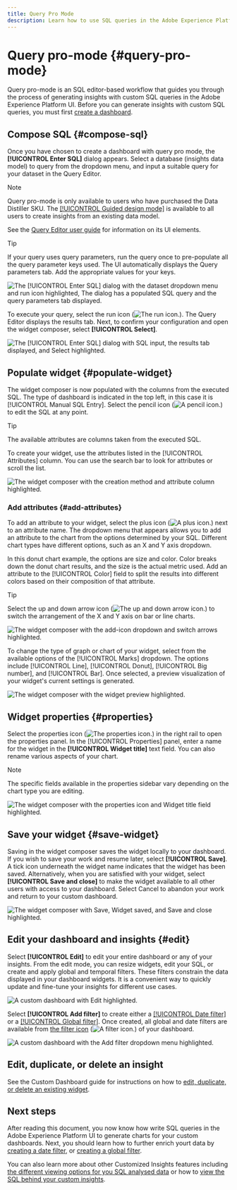 ```yaml
---
title: Query Pro Mode
description: Learn how to use SQL queries in the Adobe Experience Platform UI to generate charts for your custom dashboards.
---
```

# Query pro-mode {#query-pro-mode}

Query pro-mode is an SQL editor-based workflow that guides you through the process of generating insights with custom SQL queries in the Adobe Experience Platform UI. Before you can generate insights with custom SQL queries, you must first [create a dashboard](./overview.md#create-custom-dashboard). 

## Compose SQL {#compose-sql}

Once you have chosen to create a dashboard with query pro mode, the **[!UICONTROL Enter SQL]** dialog appears. Select a database (insights data model) to query from the dropdown menu, and input a suitable query for your dataset in the Query Editor.

>[!NOTE]
>
>Query pro-mode is only available to users who have purchased the Data Distiller SKU. The [[!UICONTROL Guided design mode]](./user-defined-dashboards.md) is available to all users to create insights from an existing data model.

See the [Query Editor user guide](../query-service/ui/user-guide.md#query-authoring) for information on its UI elements.

>[!TIP]
>
>If your query uses query parameters, run the query once to pre-populate all the query parameter keys used. The UI automatically displays the Query parameters tab. Add the appropriate values for your keys.

![The [!UICONTROL Enter SQL] dialog with the dataset dropdown menu and run icon highlighted, The dialog has a populated SQL query and the query parameters tab displayed.](../../images/customizable-insights/enter-sql-database-dropdown.png)

To execute your query, select the run icon (![The run icon.](../../images/customizable-insights/run-icon.png)). The Query Editor displays the results tab. Next, to confirm your configuration and open the widget composer, select **[!UICONTROL Select]**. 

![The [!UICONTROL Enter SQL] dialog with SQL input, the results tab displayed, and Select highlighted.](../../images/customizable-insights/enter-sql-select.png)

## Populate widget {#populate-widget}
 
The widget composer is now populated with the columns from the executed SQL. The type of dashboard is indicated in the top left, in this case it is [!UICONTROL Manual SQL Entry]. Select the pencil icon (![A pencil icon.](../../images/customizable-insights/edit-icon.png)) to edit the SQL at any point. 

>[!TIP]
>
>The available attributes are columns taken from the executed SQL.

To create your widget, use the attributes listed in the [!UICONTROL Attributes] column. You can use the search bar to look for attributes or scroll the list.

![The widget composer with the creation method and attribute column highlighted.](../../images/customizable-insights/creation-method-and-attribute-column.png)

### Add attributes {#add-attributes}

To add an attribute to your widget, select the plus icon (![A plus icon.](../../images/customizable-insights/add-icon.png)) next to an attribute name. The dropdown menu that appears allows you to add an attribute to the chart from the options determined by your SQL. Different chart types have different options, such as an X and Y axis dropdown.

In this donut chart example, the options are size and color. Color breaks down the donut chart results, and the size is the actual metric used. Add an attribute to the [!UICONTROL Color] field to split the results into different colors based on their composition of that attribute.

>[!TIP]
>
>Select the up and down arrow icon (![The up and down arrow icon.](../../images/customizable-insights/switch-axis-icon.png)) to switch the arrangement of the X and Y axis on bar or line charts.

![The widget composer with the add-icon dropdown and switch arrows highlighted.](../../images/customizable-insights/add-icon-and-switch-arrows.png)

To change the type of graph or chart of your widget, select from the available options of the [!UICONTROL Marks] dropdown. The options include [!UICONTROL Line], [!UICONTROL Donut], [!UICONTROL Big number], and [!UICONTROL Bar]. Once selected, a preview visualization of your widget's current settings is generated.

![The widget composer with the widget preview highlighted.](../../images/customizable-insights/widget-preview.png)

## Widget properties {#properties}

Select the properties icon (![The properties icon.](../../images/customizable-insights/properties-icon.png)) in the right rail to open the properties panel. In the [!UICONTROL Properties] panel, enter a name for the widget in the **[!UICONTROL Widget title]** text field. You can also rename various aspects of your chart. 

>[!NOTE]
>
>The specific fields available in the properties sidebar vary depending on the chart type you are editing.

![The widget composer with the properties icon and Widget title field highlighted.](../../images/customizable-insights/widget-properties-title-text.png)

## Save your widget {#save-widget}

Saving in the widget composer saves the widget locally to your dashboard. If you wish to save your work and resume later, select **[!UICONTROL Save]**. A tick icon underneath the widget name indicates that the widget has been saved. Alternatively, when you are satisfied with your widget, select **[!UICONTROL Save and close]** to make the widget available to all other users with access to your dashboard. Select Cancel to abandon your work and return to your custom dashboard.

![The widget composer with Save, Widget saved, and Save and close highlighted.](../../images/customizable-insights/insight-saved.png)

## Edit your dashboard and insights {#edit}

Select **[!UICONTROL Edit]** to edit your entire dashboard or any of your insights. From the edit mode, you can resize widgets, edit your SQL, or create and apply global and temporal filters. These filters constrain the data displayed in your dashboard widgets. It is a convenient way to quickly update and fine-tune your insights for different use cases.

![A custom dashboard with Edit highlighted.](../../images/customizable-insights/edit-dashboard.png)

Select **[!UICONTROL Add filter]** to create either a [[!UICONTROL Date filter]](#create-date-filter) or a [[!UICONTROL Global filter]](#create-global-filter). Once created, all global and date filters are available from [the filter icon](#select-global-filter) (![A filter icon.](../../images/customizable-insights/filter.png)) of your dashboard.

![A custom dashboard with the Add filter dropdown menu highlighted.](../../images/customizable-insights/add-filter.png)

## Edit, duplicate, or delete an insight

See the Custom Dashboard guide for instructions on how to [edit, duplicate, or delete an existing widget](./user-defined-dashboards.md#duplicate).

## Next steps

After reading this document, you now know how write SQL queries in the Adobe Experience Platform UI to generate charts for your custom dashboards. Next, you should learn how to further enrich yourt data by [creating a date filter](./filters/date-filter.md), or [creating a global filter](./filters/global-filter.md).

You can also learn more about other Customized Insights features including [the different viewing options for you SQL analysed data](./view-more.md) or how to [view the SQL behind your custom insights](./view-sql.md).
